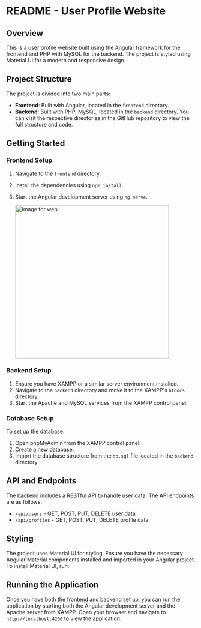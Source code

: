 # README - User Profile Website

## Overview
This is a user profile website built using the Angular framework for the frontend and PHP with MySQL for the backend. The project is styled using Material UI for a modern and responsive design.

## Project Structure
The project is divided into two main parts:
- **Frontend**: Built with Angular, located in the `frontend` directory.
- **Backend**: Built with PHP, MySQL, located in the `backend` directory.
You can visit the respective directories in the GitHub repository to view the full structure and code.

## Getting Started
### Frontend Setup
1. Navigate to the `frontend` directory.
2. Install the dependencies using `npm install`.
3. Start the Angular development server using `ng serve`.



   <img width="409" alt="image for web" src="https://github.com/liyat-1/User-Profile-using-Angular/assets/120402310/aa958a1f-f0e0-4261-adf8-562de4d8fb79">


### Backend Setup
1. Ensure you have XAMPP or a similar server environment installed.
2. Navigate to the `backend` directory and move it to the XAMPP's `htdocs` directory.
3. Start the Apache and MySQL services from the XAMPP control panel.

### Database Setup
To set up the database:
1. Open phpMyAdmin from the XAMPP control panel.
2. Create a new database.
3. Import the database structure from the `db.sql` file located in the `backend` directory.

## API and Endpoints
The backend includes a RESTful API to handle user data. The API endpoints are as follows:
- `/api/users` - GET, POST, PUT, DELETE user data
- `/api/profiles` - GET, POST, PUT, DELETE profile data

## Styling
The project uses Material UI for styling. Ensure you have the necessary Angular Material components installed and imported in your Angular project.
To install Material UI, run:

## Running the Application
Once you have both the frontend and backend set up, you can run the application by starting both the Angular development server and the Apache server from XAMPP. Open your browser and navigate to `http://localhost:4200` to view the application.
